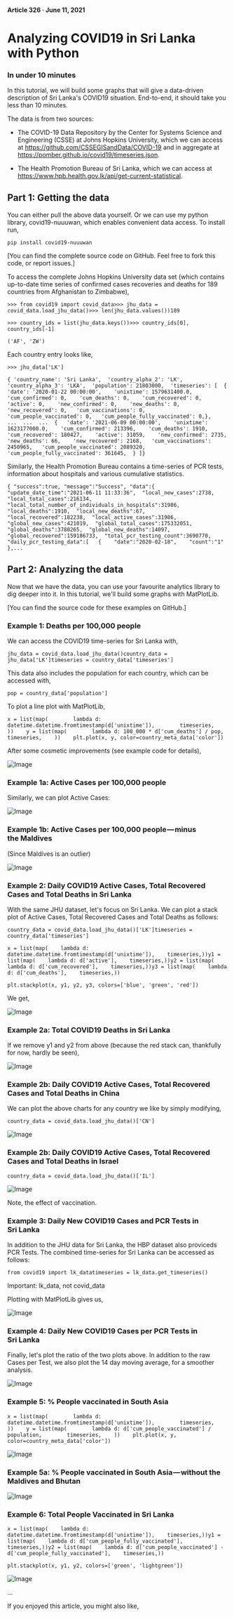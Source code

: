 #### Article 326 · June 11, 2021

# Analyzing COVID19 in Sri Lanka with Python

### In under 10 minutes

In this tutorial, we will build some graphs that will give a data-driven description of Sri Lanka's COVID19 situation. End-to-end, it should take you less than 10 minutes.

The data is from two sources:

* The COVID-19 Data Repository by the Center for Systems Science and Engineering (CSSE) at Johns Hopkins University, which we can access at https://github.com/CSSEGISandData/COVID-19 and in aggregate at https://pomber.github.io/covid19/timeseries.json.

* The Health Promotion Bureau of Sri Lanka, which we can access at https://www.hpb.health.gov.lk/api/get-current-statistical.

## Part 1: Getting the data

You can either pull the above data yourself. Or we can use my python library, covid19-nuuuwan, which enables convenient data access. To install run,

```
pip install covid19-nuuuwan
```

[You can find the complete source code on GitHub. Feel free to fork this code, or report issues.]

To access the complete Johns Hopkins University data set (which contains up-to-date time series of confirmed cases recoveries and deaths for 189 countries from Afghanistan to Zimbabwe),

```
>>> from covid19 import covid_data>>> jhu_data = covid_data.load_jhu_data()>>> len(jhu_data.values())189
```

```
>>> country_ids = list(jhu_data.keys())>>> country_ids[0], country_ids[-1]
```

```
('AF', 'ZW')
```

Each country entry looks like,

```
>>> jhu_data['LK']
```

```
{ 'country_name': 'Sri Lanka',  'country_alpha_2': 'LK',  'country_alpha_3': 'LKA',  'population': 21803000,  'timeseries': [  {   'date': '2020-01-22 00:00:00',    'unixtime': 1579631400.0,    'cum_confirmed': 0,    'cum_deaths': 0,    'cum_recovered': 0,    'active': 0,    'new_confirmed': 0,    'new_deaths': 0,    'new_recovered': 0,   'cum_vaccinations': 0,   'cum_people_vaccinated': 0,   'cum_people_fully_vaccinated': 0,},   ...  ...  ...  {   'date': '2021-06-09 00:00:00',    'unixtime': 1623177000.0,    'cum_confirmed': 213396,    'cum_deaths': 1910,    'cum_recovered': 180427,    'active': 31059,    'new_confirmed': 2735,    'new_deaths': 66,    'new_recovered': 2168,   'cum_vaccinations': 2450965,   'cum_people_vaccinated': 2089320,   'cum_people_fully_vaccinated': 361645,  } ]}
```

Similarly, the Health Promotion Bureau contains a time-series of PCR tests, information about hospitals and various cumulative statistics.

```
{ "success":true, "message":"Success", "data":{  "update_date_time":"2021-06-11 11:33:36",  "local_new_cases":2738,  "local_total_cases":216134,  "local_total_number_of_individuals_in_hospitals":31986,  "local_deaths":1910,  "local_new_deaths":67,  "local_recovered":182238,  "local_active_cases":31986,  "global_new_cases":421019,  "global_total_cases":175332051,  "global_deaths":3780265,  "global_new_deaths":14097,  "global_recovered":159186733,  "total_pcr_testing_count":3690770,  "daily_pcr_testing_data":[   {    "date":"2020-02-18",    "count":"1"   },...
```

## Part 2: Analyzing the data

Now that we have the data, you can use your favourite analytics library to dig deeper into it. In this tutorial, we'll build some graphs with MatPlotLib.

[You can find the source code for these examples on GitHub.]

### Example 1: Deaths per 100,000 people

We can access the COVID19 time-series for Sri Lanka with,

```
jhu_data = covid_data.load_jhu_data()country_data = jhu_data['LK']timeseries = country_data['timeseries']
```

This data also includes the population for each country, which can be accessed with,

```
pop = country_data['population']
```

To plot a line plot with MatPlotLib,

```
x = list(map(        lambda d: datetime.datetime.fromtimestamp(d['unixtime']),        timeseries,    ))    y = list(map(        lambda d: 100_000 * d['cum_deaths'] / pop,        timeseries,    ))    plt.plot(x, y, color=country_meta_data['color'])
```

After some cosmetic improvements (see example code for details),

![Image](https://cdn-images-1.medium.com/max/800/1*on0jLK9C0Yq51af6cISmTw.png)

### Example 1a: Active Cases per 100,000 people

Similarly, we can plot Active Cases:

![Image](https://cdn-images-1.medium.com/max/800/1*mAt-hxFMAVRcssgh99hYyw.png)

### Example 1b: Active Cases per 100,000 people — minus the Maldives

(Since Maldives is an outlier)

![Image](https://cdn-images-1.medium.com/max/800/1*yUeSENvkMMPliuFB-sNhcw.png)

### Example 2: Daily COVID19 Active Cases, Total Recovered Cases and Total Deaths in Sri Lanka

With the same JHU dataset, let's focus on Sri Lanka. We can plot a stack plot of Active Cases, Total Recovered Cases and Total Deaths as follows:

```
country_data = covid_data.load_jhu_data()['LK']timeseries = country_data['timeseries']
```

```
x = list(map(    lambda d: datetime.datetime.fromtimestamp(d['unixtime']),    timeseries,))y1 = list(map(    lambda d: d['active'],    timeseries,))y2 = list(map(    lambda d: d['cum_recovered'],    timeseries,))y3 = list(map(    lambda d: d['cum_deaths'],    timeseries,))
```

```
plt.stackplot(x, y1, y2, y3, colors=['blue', 'green', 'red'])
```

We get,

![Image](https://cdn-images-1.medium.com/max/800/1*NjEkorjavn_mwVQsKYAwiA.png)

### Example 2a: Total COVID19 Deaths in Sri Lanka

If we remove y1 and y2 from above (because the red stack can, thankfully for now, hardly be seen),

![Image](https://cdn-images-1.medium.com/max/800/1*xktxUsp0Awh-Ugrrkbt14A.png)

### Example 2b: Daily COVID19 Active Cases, Total Recovered Cases and Total Deaths in China

We can plot the above charts for any country we like by simply modifying,

```
country_data = covid_data.load_jhu_data()['CN']
```

![Image](https://cdn-images-1.medium.com/max/800/1*d4JgdbKpdDc5mOr8AOHQBg.png)

### Example 2b: Daily COVID19 Active Cases, Total Recovered Cases and Total Deaths in Israel

```
country_data = covid_data.load_jhu_data()['IL']
```

![Image](https://cdn-images-1.medium.com/max/800/1*8tc7Rx1kKi_kLPvfdiKk5g.png)

Note, the effect of vaccination.

### Example 3: Daily New COVID19 Cases and PCR Tests in Sri Lanka

In addition to the JHU data for Sri Lanka, the HBP dataset also proviceds PCR Tests. The combined time-series for Sri Lanka can be accessed as follows:

```
from covid19 import lk_datatimeseries = lk_data.get_timeseries()
```

Important: lk_data, not covid_data

Plotting with MatPlotLib gives us,

![Image](https://cdn-images-1.medium.com/max/800/1*yoZZSsGvd9A0oY31ThDhXg.png)

### Example 4: Daily New COVID19 Cases per PCR Tests in Sri Lanka

Finally, let's plot the ratio of the two plots above. In addition to the raw Cases per Test, we also plot the 14 day moving average, for a smoother analysis.

![Image](https://cdn-images-1.medium.com/max/800/1*uDQLO8dlJEZwa16HlEbyVw.png)

### Example 5: % People vaccinated in South Asia

```
x = list(map(        lambda d: datetime.datetime.fromtimestamp(d['unixtime']),        timeseries,    ))    y = list(map(        lambda d: d['cum_people_vaccinated'] / population,        timeseries,    ))    plt.plot(x, y, color=country_meta_data['color'])
```

![Image](https://cdn-images-1.medium.com/max/800/1*2IGwTJ64EIt5ds1Vn54_rg.png)

### Example 5a: % People vaccinated in South Asia — without the Maldives and Bhutan

![Image](https://cdn-images-1.medium.com/max/800/1*kD7R9361u3VF2dzUZPs3RQ.png)

### Example 6: Total People Vaccinated in Sri Lanka

```
x = list(map(    lambda d: datetime.datetime.fromtimestamp(d['unixtime']),    timeseries,))y1 = list(map(    lambda d: d['cum_people_fully_vaccinated'],    timeseries,))y2 = list(map(    lambda d: d['cum_people_vaccinated'] - d['cum_people_fully_vaccinated'],    timeseries,))
```

```
plt.stackplot(x, y1, y2, colors=['green', 'lightgreen'])
```

![Image](https://cdn-images-1.medium.com/max/800/1*YTq5xGGA9lRVnua8kDPiIQ.png)

...

If you enjoyed this article, you might also like,